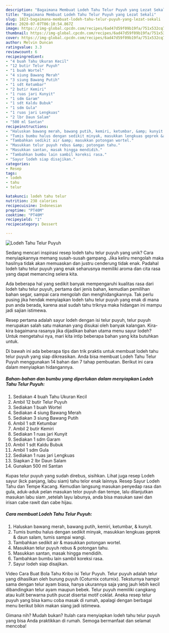```yaml
---
description: "Bagaimana Membuat Lodeh Tahu Telur Puyuh yang Lezat Sekali"
title: "Bagaimana Membuat Lodeh Tahu Telur Puyuh yang Lezat Sekali"
slug: 1823-bagaimana-membuat-lodeh-tahu-telur-puyuh-yang-lezat-sekali
date: 2020-07-07T06:10:54.867Z
image: https://img-global.cpcdn.com/recipes/6ad47d59f09b19fa/751x532cq70/lodeh-tahu-telur-puyuh-foto-resep-utama.jpg
thumbnail: https://img-global.cpcdn.com/recipes/6ad47d59f09b19fa/751x532cq70/lodeh-tahu-telur-puyuh-foto-resep-utama.jpg
cover: https://img-global.cpcdn.com/recipes/6ad47d59f09b19fa/751x532cq70/lodeh-tahu-telur-puyuh-foto-resep-utama.jpg
author: Melvin Duncan
ratingvalue: 3.3
reviewcount: 6
recipeingredient:
- "4 buah Tahu Ukuran Kecil"
- "12 butir Telur Puyuh"
- "1 buah Wortel"
- "4 siung Bawang Merah"
- "3 siung Bawang Putih"
- "1 sdt Ketumbar"
- "2 butir Kemiri"
- "1 ruas jari Kunyit"
- "1 sdm Garam"
- "1 sdt Kaldu Bubuk"
- "1 sdm Gula"
- "1 ruas jari Lengkuas"
- "2 lbr Daun Salam"
- "500 ml Santan"
recipeinstructions:
- "Haluskan bawang merah, bawang putih, kemiri, ketumbar, &amp; kunyit."
- "Tumis bumbu halus dengan sedikit minyak, masukkan lengkuas geprek &amp; daun salam, tumis sampai wangi."
- "Tambahkan sedikit air &amp; masukkan potongan wortel."
- "Masukkan telur puyuh rebus &amp; potongan tahu."
- "Masukkan santan, masak hingga mendidih."
- "Tambahkan bumbu lain sambil koreksi rasa."
- "Sayur lodeh siap disajikan."
categories:
- Resep
tags:
- lodeh
- tahu
- telur

katakunci: lodeh tahu telur 
nutrition: 238 calories
recipecuisine: Indonesian
preptime: "PT40M"
cooktime: "PT40M"
recipeyield: "1"
recipecategory: Dessert

---
```



![Lodeh Tahu Telur Puyuh](https://img-global.cpcdn.com/recipes/6ad47d59f09b19fa/751x532cq70/lodeh-tahu-telur-puyuh-foto-resep-utama.jpg)

Sedang mencari inspirasi resep lodeh tahu telur puyuh yang unik? Cara menyiapkannya memang susah-susah gampang. Jika keliru mengolah maka hasilnya tidak akan memuaskan dan justru cenderung tidak enak. Padahal lodeh tahu telur puyuh yang enak seharusnya memiliki aroma dan cita rasa yang dapat memancing selera kita.

Ada beberapa hal yang sedikit banyak mempengaruhi kualitas rasa dari lodeh tahu telur puyuh, pertama dari jenis bahan, kemudian pemilihan bahan segar, sampai cara mengolah dan menghidangkannya. Tak perlu pusing jika hendak menyiapkan lodeh tahu telur puyuh yang enak di mana pun anda berada, karena asal sudah tahu triknya maka hidangan ini mampu jadi sajian istimewa.

Resep pertama adalah sayur lodeh dengan isi telur puyuh, telur puyuh merupakan salah satu makanan yang disukai oleh banyak kalangan. Kira-kira bagaimana rasanya jika dijadikan bahan utama menu sayur lodeh? Untuk mengetahui nya, mari kita intip beberapa bahan yang kita butuhkan untuk.


Di bawah ini ada beberapa tips dan trik praktis untuk membuat lodeh tahu telur puyuh yang siap dikreasikan. Anda bisa membuat Lodeh Tahu Telur Puyuh menggunakan 14 bahan dan 7 tahap pembuatan. Berikut ini cara dalam menyiapkan hidangannya.

<!--inarticleads1-->

##### Bahan-bahan dan bumbu yang diperlukan dalam menyiapkan Lodeh Tahu Telur Puyuh:

1. Sediakan 4 buah Tahu Ukuran Kecil
1. Ambil 12 butir Telur Puyuh
1. Sediakan 1 buah Wortel
1. Sediakan 4 siung Bawang Merah
1. Sediakan 3 siung Bawang Putih
1. Ambil 1 sdt Ketumbar
1. Ambil 2 butir Kemiri
1. Sediakan 1 ruas jari Kunyit
1. Sediakan 1 sdm Garam
1. Ambil 1 sdt Kaldu Bubuk
1. Ambil 1 sdm Gula
1. Sediakan 1 ruas jari Lengkuas
1. Siapkan 2 lbr Daun Salam
1. Gunakan 500 ml Santan


Kupas telur puyuh yang sudah direbus, sisihkan. Lihat juga resep Lodeh sayur (kck panjang, labu siam) tahu telor enak lainnya. Resep Sayur Lodeh Tahu dan Tempe Kacang. Kemudian langsung masukan penyedap rasa dan gula, aduk-aduk pelan masukan telor puyuh dan tempe, lalu dilanjutkan masukan labu siam ,setelah layu labunya, anda bisa masukan sawi dan irisan cabe rawit dan cabe hijau. 

<!--inarticleads2-->

##### Cara membuat Lodeh Tahu Telur Puyuh:

1. Haluskan bawang merah, bawang putih, kemiri, ketumbar, &amp; kunyit.
1. Tumis bumbu halus dengan sedikit minyak, masukkan lengkuas geprek &amp; daun salam, tumis sampai wangi.
1. Tambahkan sedikit air &amp; masukkan potongan wortel.
1. Masukkan telur puyuh rebus &amp; potongan tahu.
1. Masukkan santan, masak hingga mendidih.
1. Tambahkan bumbu lain sambil koreksi rasa.
1. Sayur lodeh siap disajikan.


Video Cara Buat Bola Tahu Kribo isi Telur Puyuh. Telur puyuh adalah telur yang dihasilkan oleh burung puyuh (Coturnix coturnix). Teksturnya hampir sama dengan telur ayam biasa, hanya ukurannya saja yang jauh lebih kecil dibandingkan telur ayam maupun bebek. Telur puyuh memiliki cangkang atau kulit berwarna putih pucat disertai motif coklat. Aneka resep telur puyuh yang bisa kamu coba masak di rumah, apalagi dengan berbagai menu berikut bikin makan siang jadi istimewa. 

Gimana nih? Mudah bukan? Itulah cara menyiapkan lodeh tahu telur puyuh yang bisa Anda praktikkan di rumah. Semoga bermanfaat dan selamat mencoba!
